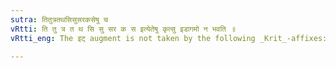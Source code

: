 ```yaml
---
sutra: तितुत्रतथसिसुसरकसेषु च
vRtti: ति तु त्र त थ सि सु सर क स इत्येतेषु कृत्सु इडागमो न भवति ॥
vRtti_eng: The इट् augment is not taken by the following _Krit_-affixes:- ति, तु, त्र, त, थ, सि, सुं, सर, क and स ॥

---
```

